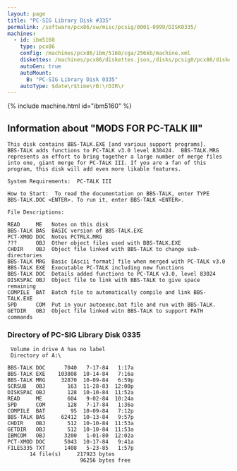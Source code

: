```yaml
---
layout: page
title: "PC-SIG Library Disk #335"
permalink: /software/pcx86/sw/misc/pcsig/0001-0999/DISK0335/
machines:
  - id: ibm5160
    type: pcx86
    config: /machines/pcx86/ibm/5160/cga/256kb/machine.xml
    diskettes: /machines/pcx86/diskettes.json,/disks/pcsig0/pcx86/diskettes.json
    autoGen: true
    autoMount:
      B: "PC-SIG Library Disk 0335"
    autoType: $date\r$time\rB:\rDIR\r
---
```


{% include machine.html id="ibm5160" %}

## Information about "MODS FOR PC-TALK III"

    This disk contains BBS-TALK.EXE [and various support programs].
    BBS-TALK adds functions to PC-TALK v3.0 level 830424.  BBS-TALK.MRG
    represents an effort to bring together a large number of merge files
    into one, giant merge for PC-TALK III. If you are a fan of this
    program, this disk will add even more likable features.
    
    System Requirements:  PC-TALK III
    
    How to Start:  To read the documentation on BBS-TALK, enter TYPE
    BBS-TALK.DOC <ENTER>. To run it, enter BBS-TALK <ENTER>.
    
    File Descriptions:
    
    READ     ME   Notes on this disk
    BBS-TALK BAS  BASIC version of BBS-TALK.EXE
    PCT-XMOD DOC  Notes PCTRLX.MRG
    ???      OBJ  Other object files used with BBS-TALK.EXE
    CHDIR    OBJ  Object file linked with BBS-TALK to change sub-directories
    BBS-TALK MRG  Basic [Ascii format] file when merged with PC-TALK v3.0
    BBS-TALK EXE  Executable PC-TALK including new functions
    BBS-TALK DOC  Details added functions to PC-TALK v3.0, level 83024
    DISKSPAC OBJ  Object file to link with BBS-TALK to give space remaining
    COMPILE  BAT  Batch file to automatically compile and link BBS-TALK.EXE
    SPD      COM  Put in your autoexec.bat file and run with BBS-TALK.
    GETDIR   OBJ  Object file linked witn BBS-TALK to support PATH commands

### Directory of PC-SIG Library Disk 0335

     Volume in drive A has no label
     Directory of A:\

    BBS-TALK DOC      7040   7-17-84   1:17a
    BBS-TALK EXE    103808  10-14-84   7:16a
    BBS-TALK MRG     32870  10-09-84   6:59p
    SCRSUB   OBJ       163  11-28-83  12:00p
    DISKSPAC OBJ       128  10-10-84  11:52a
    READ     ME        604   9-02-84  10:24a
    SPD      COM       128   7-17-84   1:36a
    COMPILE  BAT        95  10-09-84   7:12p
    BBS-TALK BAS     62412  10-13-84   9:57p
    CHDIR    OBJ       512  10-10-84  11:53a
    GETDIR   OBJ       512  10-10-84  11:53a
    IBMCOM   OBJ      3200   1-01-80  12:02a
    PCT-XMOD DOC      5043  10-17-84   9:41a
    FILES335 TXT      1408   5-23-85   1:57p
           14 file(s)     217923 bytes
                           96256 bytes free
